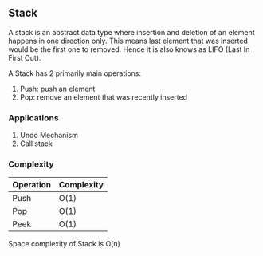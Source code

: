 ## Stack 

A stack is an abstract data type where insertion and deletion of an element happens in one direction only. This means last element that was inserted would be the first one to removed. Hence it is also knows as LIFO (Last In First Out).

A Stack has 2 primarily main operations:

1. Push: push an element
2. Pop: remove an element that was recently inserted

### Applications

1. Undo Mechanism
2. Call stack

### Complexity

Operation | Complexity
--- | ---
Push | O(1)
Pop | O(1)
Peek | O(1)

Space complexity of Stack is O(n)
